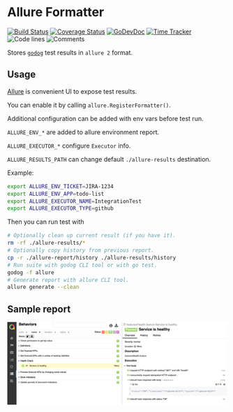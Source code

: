# Allure Formatter

[![Build Status](https://github.com/godogx/allure/workflows/test-unit/badge.svg)](https://github.com/godogx/allure/actions?query=branch%3Amaster+workflow%3Atest-unit)
[![Coverage Status](https://codecov.io/gh/godogx/allure/branch/master/graph/badge.svg)](https://codecov.io/gh/godogx/allure)
[![GoDevDoc](https://img.shields.io/badge/dev-doc-00ADD8?logo=go)](https://pkg.go.dev/github.com/godogx/allure)
[![Time Tracker](https://wakatime.com/badge/github/godogx/allure.svg)](https://wakatime.com/badge/github/godogx/allure)
![Code lines](https://sloc.xyz/github/godogx/allure/?category=code)
![Comments](https://sloc.xyz/github/godogx/allure/?category=comments)

Stores [`godog`](https://github.com/cucumber/godog) test results in `allure 2` format.

## Usage

[Allure](https://github.com/allure-framework/allure2) is convenient UI to expose test results.

You can enable it by calling `allure.RegisterFormatter()`.

Additional configuration can be added with env vars before test run.

`ALLURE_ENV_*` are added to allure environment report.

`ALLURE_EXECUTOR_*` configure `Executor` info.

`ALLURE_RESULTS_PATH` can change default `./allure-results` destination.

Example:
```bash
export ALLURE_ENV_TICKET=JIRA-1234
export ALLURE_ENV_APP=todo-list
export ALLURE_EXECUTOR_NAME=IntegrationTest
export ALLURE_EXECUTOR_TYPE=github
```

Then you can run test with
```bash
# Optionally clean up current result (if you have it).
rm -rf ./allure-results/*
# Optionally copy history from previous report.
cp -r ./allure-report/history ./allure-results/history
# Run suite with godog CLI tool or with go test.
godog -f allure
# Generate report with allure CLI tool.
allure generate --clean
```

## Sample report

![Screenshot](_testdata/screenshot.png)